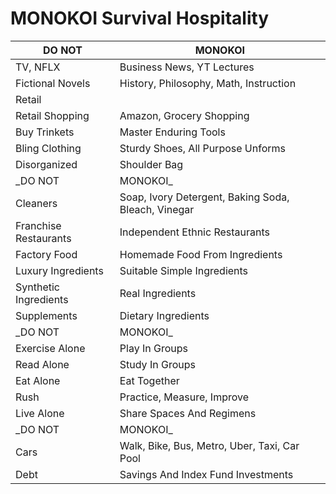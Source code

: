 # MONOKOI Survival Hospitality

| DO NOT                  | MONOKOI                       |
| ---------               | ----------------------------- |
  TV, NFLX                | Business News, YT Lectures
  Fictional Novels        | History, Philosophy, Math, Instruction
| Retail                                 |
  Retail Shopping         | Amazon, Grocery Shopping
  Buy Trinkets            | Master Enduring Tools
  Bling Clothing          | Sturdy Shoes, All Purpose Unforms
  Disorganized            | Shoulder Bag
| _DO NOT                 | MONOKOI_                        |
  Cleaners                | Soap, Ivory Detergent, Baking Soda, Bleach, Vinegar
  Franchise Restaurants   | Independent Ethnic Restaurants
  Factory Food            | Homemade Food From Ingredients
  Luxury Ingredients      | Suitable Simple Ingredients
  Synthetic Ingredients   | Real Ingredients
  Supplements             | Dietary Ingredients
 | _DO NOT                | MONOKOI_               |
  Exercise Alone          | Play In Groups
  Read Alone              | Study In Groups
  Eat Alone               | Eat Together
  Rush                    | Practice, Measure, Improve
  Live Alone              | Share Spaces And Regimens
| _DO NOT                 | MONOKOI_               |
  Cars                    | Walk, Bike, Bus, Metro, Uber, Taxi, Car Pool 
  Debt                    | Savings And Index Fund Investments
  
